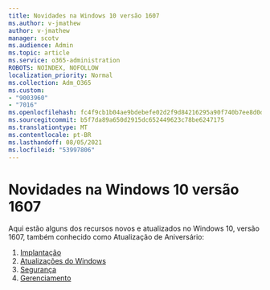```yaml
---
title: Novidades na Windows 10 versão 1607
ms.author: v-jmathew
author: v-jmathew
manager: scotv
ms.audience: Admin
ms.topic: article
ms.service: o365-administration
ROBOTS: NOINDEX, NOFOLLOW
localization_priority: Normal
ms.collection: Adm_O365
ms.custom:
- "9003960"
- "7016"
ms.openlocfilehash: fc4f9cb1b04ae9bdebefe02d2f9d84216295a90f740b7ee8d0d7e92e478f3357
ms.sourcegitcommit: b5f7da89a650d2915dc652449623c78be6247175
ms.translationtype: MT
ms.contentlocale: pt-BR
ms.lasthandoff: 08/05/2021
ms.locfileid: "53997806"
---
```

# <a name="whats-new-in-windows-10-version-1607"></a>Novidades na Windows 10 versão 1607

Aqui estão alguns dos recursos novos e atualizados no Windows 10, versão 1607, também conhecido como Atualização de Aniversário:

1. [Implantação](https://go.microsoft.com/fwlink/?linkid=2114462)
2. [Atualizações do Windows](https://go.microsoft.com/fwlink/?linkid=2114463)
3. [Segurança](https://go.microsoft.com/fwlink/?linkid=2114270)
4. [Gerenciamento](https://go.microsoft.com/fwlink/?linkid=2114271)
